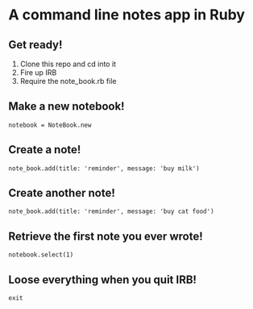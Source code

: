 # A command line notes app in Ruby

## Get ready!

1. Clone this repo and cd into it
2. Fire up IRB
3. Require the note_book.rb file

## Make a new notebook!

`notebook = NoteBook.new`

## Create a note!

`note_book.add(title: 'reminder', message: 'buy milk')`

## Create another note!

`note_book.add(title: 'reminder', message: 'buy cat food')`

## Retrieve the first note you ever wrote!

`notebook.select(1)`

## Loose everything when you quit IRB!

`exit`
